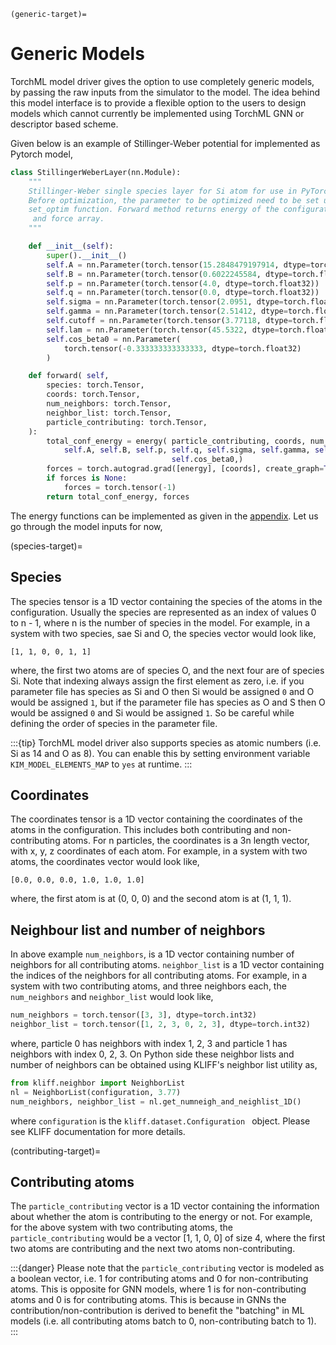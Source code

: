     (generic-target)=

# Generic Models

TorchML model driver gives the option to use completely generic models, by passing the raw
inputs from the simulator to the model. The idea behind this model interface is to provide
a flexible option to the users to design models which cannot currently be implemented using
TorchML GNN or descriptor based scheme.

Given below is an example of Stillinger-Weber potential for implemented as Pytorch model,

```python
class StillingerWeberLayer(nn.Module):
    """
    Stillinger-Weber single species layer for Si atom for use in PyTorch model
    Before optimization, the parameter to be optimized need to be set using
    set_optim function. Forward method returns energy of the configuration
     and force array.
    """

    def __init__(self):
        super().__init__()
        self.A = nn.Parameter(torch.tensor(15.2848479197914, dtype=torch.float32))
        self.B = nn.Parameter(torch.tensor(0.6022245584, dtype=torch.float32))
        self.p = nn.Parameter(torch.tensor(4.0, dtype=torch.float32))
        self.q = nn.Parameter(torch.tensor(0.0, dtype=torch.float32))
        self.sigma = nn.Parameter(torch.tensor(2.0951, dtype=torch.float32))
        self.gamma = nn.Parameter(torch.tensor(2.51412, dtype=torch.float32))
        self.cutoff = nn.Parameter(torch.tensor(3.77118, dtype=torch.float32))
        self.lam = nn.Parameter(torch.tensor(45.5322, dtype=torch.float32))
        self.cos_beta0 = nn.Parameter(
            torch.tensor(-0.333333333333333, dtype=torch.float32)
        )

    def forward( self,
        species: torch.Tensor,
        coords: torch.Tensor,
        num_neighbors: torch.Tensor,
        neighbor_list: torch.Tensor,
        particle_contributing: torch.Tensor,
    ):
        total_conf_energy = energy( particle_contributing, coords, num_neighbors, neighbor_list,
            self.A, self.B, self.p, self.q, self.sigma, self.gamma, self.cutoff, self.lam,
                                    self.cos_beta0,)
        forces = torch.autograd.grad([energy], [coords], create_graph=True)[0]
        if forces is None:
            forces = torch.tensor(-1)
        return total_conf_energy, forces

```

The energy functions can be implemented as given in the [appendix](#sw-target). Let us go through the model inputs for now,

(species-target)=

## Species

The species tensor is a 1D vector containing the species of the atoms in the configuration.
Usually the species are represented as an index of values 0 to n - 1, where n is the number of
species in the model. For example, in a system with two species, sae Si and O, the species
vector would look like,

```
[1, 1, 0, 0, 1, 1]
```

where, the first two atoms are of species O, and the next four are of species Si. Note that
indexing always assign the first element as zero, i.e. if you parameter file has species as
Si and O then Si would be assigned `0` and O would be assigned `1`, but if the parameter file
has species as O and S then O would be assigned `0` and Si would be assigned `1`. So
be careful while defining the order of species in the parameter file.

:::{tip}
TorchML model driver also supports species as atomic numbers (i.e. Si as 14 and O as 8).
You can enable this by setting environment variable `KIM_MODEL_ELEMENTS_MAP` to `yes` at runtime.
:::

## Coordinates

The coordinates tensor is a 1D vector containing the coordinates of the atoms in the configuration.
This includes both contributing and non-contributing atoms. For n particles, the coordinates
is a 3n length vector, with x, y, z coordinates of each atom. For example, in a system with
two atoms, the coordinates vector would look like,

```
[0.0, 0.0, 0.0, 1.0, 1.0, 1.0]
```

where, the first atom is at (0, 0, 0) and the second atom is at (1, 1, 1).

## Neighbour list and number of neighbors

In above example `num_neighbors`, is a 1D vector containing number of neighbors for all
contributing atoms. `neighbor_list` is a 1D vector containing the indices of the neighbors
for all contributing atoms.
For example, in a system with two contributing atoms, and three neighbors each, the `num_neighbors`
and `neighbor_list` would look like,

```python
num_neighbors = torch.tensor([3, 3], dtype=torch.int32)
neighbor_list = torch.tensor([1, 2, 3, 0, 2, 3], dtype=torch.int32)
```

where, particle 0 has neighbors with index 1, 2, 3 and particle 1 has neighbors with index
0, 2, 3. On Python side these neighbor lists and number of neighbors can be obtained using
KLIFF's neighbor list utility as,

```python
from kliff.neighbor import NeighborList
nl = NeighborList(configuration, 3.77)
num_neighbors, neighbor_list = nl.get_numneigh_and_neighlist_1D()
```

where `configuration` is the `kliff.dataset.Configuration ` object. Please see KLIFF documentation
for more details.

(contributing-target)=

## Contributing atoms

The `particle_contributing` vector is a 1D vector containing the information about whether the
atom is contributing to the energy or not.
For example, for the above system with two contributing atoms, the `particle_contributing` would be
a vector [1, 1, 0, 0] of size 4, where the first two atoms are contributing and the next two atoms non-contributing.

:::{danger}
Please note that the `particle_contributing` vector is modeled as a boolean vector, i.e. 1 for
contributing atoms and 0 for non-contributing atoms. This is opposite for GNN models, where
1 is for non-contributing atoms and 0 is for contributing atoms. This is because in GNNs
the contribution/non-contribution is derived to benefit the "batching" in ML models
(i.e. all contributing atoms batch to 0, non-contributing batch to 1).
:::

